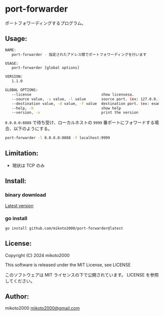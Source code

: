 # port-forwarder

ポートフォワーディングするプログラム。


## Usage:

```sh
NAME:
   port-forwarder - 指定されたアドレス間でポートフォワーディングを行います

USAGE:
   port-forwarder [global options]

VERSION:
   1.1.0

GLOBAL OPTIONS:
   --license                                show licensesa.
   --source value, -s value, -l value       source port. (ex: 127.0.0.1:8080)
   --destination value, -d value, -f value  destination port. (ex: example.com:443)
   --help, -h                               show help
   --version, -v                            print the version
```

`0.0.0.0:8888` で待ち受け、ローカルホストの `9999` 番ポートにフォワードする場合、以下のようにする。

```sh
port-forwarder -l 0.0.0.0:8888 -f localhost:9999
```


## Limitation:

- 現状は TCP のみ


## Install:

### binary download

[Latest version](https://github.com/mikoto2000/port-forwarder/releases/latest)


### go install

```sh
go install github.com/mikoto2000/port-forwarder@latest
```


## License:

Copyright (C) 2024 mikoto2000

This software is released under the MIT License, see LICENSE

このソフトウェアは MIT ライセンスの下で公開されています。 LICENSE を参照してください。


## Author:

mikoto2000 <mikoto2000@gmail.com>
